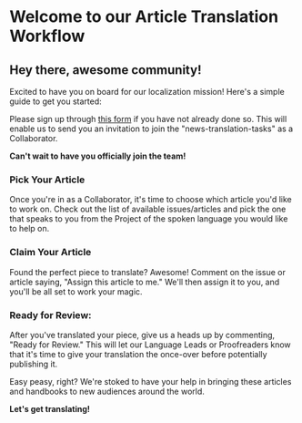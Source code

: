 # Welcome to our Article Translation Workflow

## Hey there, awesome community!

Excited to have you on board for our localization mission! Here's a simple guide to get you started:

Please sign up through [this form](https://forms.gle/1w8umSbTF4JTPwyj9) if you have not already done so. This will enable us to send you an invitation to join the "news-translation-tasks" as a Collaborator. 

**Can't wait to have you officially join the team!**

### Pick Your Article

Once you're in as a Collaborator, it's time to choose which article you'd like to work on. Check out the list of available issues/articles and pick the one that speaks to you from the Project of the spoken language you would like to help on.

### Claim Your Article

Found the perfect piece to translate? Awesome! Comment on the issue or article saying, "Assign this article to me." We'll then assign it to you, and you'll be all set to work your magic.

### Ready for Review: 

After you've translated your piece, give us a heads up by commenting, "Ready for Review." This will let our Language Leads or Proofreaders know that it's time to give your translation the once-over before potentially publishing it.

Easy peasy, right? We're stoked to have your help in bringing these articles and handbooks to new audiences around the world. 

**Let's get translating!**
